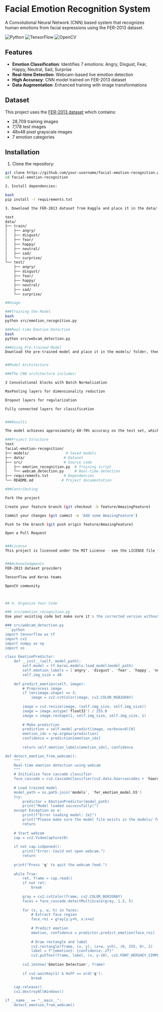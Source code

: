 # Facial Emotion Recognition System

A Convolutional Neural Network (CNN) based system that recognizes human emotions from facial expressions using the FER-2013 dataset.

![Python](https://img.shields.io/badge/Python-3.8%2B-blue)
![TensorFlow](https://img.shields.io/badge/TensorFlow-2.8%2B-orange)
![OpenCV](https://img.shields.io/badge/OpenCV-4.5%2B-green)

## Features

- **Emotion Classification**: Identifies 7 emotions: Angry, Disgust, Fear, Happy, Neutral, Sad, Surprise
- **Real-time Detection**: Webcam-based live emotion detection
- **High Accuracy**: CNN model trained on FER-2013 dataset
- **Data Augmentation**: Enhanced training with image transformations

## Dataset

This project uses the [FER-2013 dataset](https://www.kaggle.com/datasets/msambare/fer2013) which contains:
- 28,709 training images
- 7,178 test images
- 48x48 pixel grayscale images
- 7 emotion categories

## Installation

1. Clone the repository:
```bash
git clone https://github.com/your-username/facial-emotion-recognition.git
cd facial-emotion-recognition

2. Install dependencies:

bash
pip install -r requirements.txt

3. Download the FER-2013 dataset from Kaggle and place it in the data/ folder with the structure:

text
data/
├── train/
│   ├── angry/
│   ├── disgust/
│   ├── fear/
│   ├── happy/
│   ├── neutral/
│   ├── sad/
│   └── surprise/
└── test/
    ├── angry/
    ├── disgust/
    ├── fear/
    ├── happy/
    ├── neutral/
    ├── sad/
    └── surprise/

##Usage

###Training the Model
bash
python src/emotion_recognition.py

###Real-time Emotion Detection
bash
python src/webcam_detection.py

###Using Pre-trained Model
Download the pre-trained model and place it in the models/ folder, then run the webcam detection.


##Model Architecture

###The CNN architecture includes:

3 Convolutional blocks with Batch Normalization

MaxPooling layers for dimensionality reduction

Dropout layers for regularization

Fully connected layers for classification


###Results

The model achieves approximately 60-70% accuracy on the test set, which is competitive for the FER-2013 dataset.

###Project Structure
text
facial-emotion-recognition/
├── models/                 # Saved models
├── data/                  # Dataset
├── src/                   # Source code
│   ├── emotion_recognition.py  # Training script
│   └── webcam_detection.py     # Real-time detection
├── requirements.txt       # Dependencies
└── README.md             # Project documentation

###Contributing

Fork the project

Create your feature branch (git checkout -b feature/AmazingFeature)

Commit your changes (git commit -m 'Add some AmazingFeature')

Push to the branch (git push origin feature/AmazingFeature)

Open a Pull Request


###License
This project is licensed under the MIT License - see the LICENSE file for details.


###Acknowledgments
FER-2013 dataset providers

TensorFlow and Keras teams

OpenCV community



## 4. Organize Your Code

### src/emotion_recognition.py
Use your existing code but make sure it's the corrected version without errors.

### src/webcam_detection.py
```python
import tensorflow as tf
import cv2
import numpy as np
import os

class EmotionPredictor:
    def __init__(self, model_path):
        self.model = tf.keras.models.load_model(model_path)
        self.emotion_labels = ['angry', 'disgust', 'fear', 'happy', 'neutral', 'sad', 'surprise']
        self.img_size = 48
    
    def predict_emotion(self, image):
        # Preprocess image
        if len(image.shape) == 3:
            image = cv2.cvtColor(image, cv2.COLOR_RGB2GRAY)
        
        image = cv2.resize(image, (self.img_size, self.img_size))
        image = image.astype('float32') / 255.0
        image = image.reshape(1, self.img_size, self.img_size, 1)
        
        # Make prediction
        prediction = self.model.predict(image, verbose=0)[0]
        emotion_idx = np.argmax(prediction)
        confidence = prediction[emotion_idx]
        
        return self.emotion_labels[emotion_idx], confidence

def detect_emotion_from_webcam():
    """
    Real-time emotion detection using webcam
    """
    # Initialize face cascade classifier
    face_cascade = cv2.CascadeClassifier(cv2.data.haarcascades + 'haarcascade_frontalface_default.xml')
    
    # Load trained model
    model_path = os.path.join('models', 'fer_emotion_model.h5')
    try:
        predictor = EmotionPredictor(model_path)
        print("Model loaded successfully!")
    except Exception as e:
        print(f"Error loading model: {e}")
        print("Please make sure the model file exists in the models/ folder")
        return
    
    # Start webcam
    cap = cv2.VideoCapture(0)
    
    if not cap.isOpened():
        print("Error: Could not open webcam.")
        return
    
    print("Press 'q' to quit the webcam feed.")
    
    while True:
        ret, frame = cap.read()
        if not ret:
            break
        
        gray = cv2.cvtColor(frame, cv2.COLOR_BGR2GRAY)
        faces = face_cascade.detectMultiScale(gray, 1.3, 5)
        
        for (x, y, w, h) in faces:
            # Extract face region
            face_roi = gray[y:y+h, x:x+w]
            
            # Predict emotion
            emotion, confidence = predictor.predict_emotion(face_roi)
            
            # Draw rectangle and label
            cv2.rectangle(frame, (x, y), (x+w, y+h), (0, 255, 0), 2)
            label = f"{emotion}: {confidence:.2f}"
            cv2.putText(frame, label, (x, y-10), cv2.FONT_HERSHEY_SIMPLEX, 0.9, (0, 255, 0), 2)
        
        cv2.imshow('Emotion Detection', frame)
        
        if cv2.waitKey(1) & 0xFF == ord('q'):
            break
    
    cap.release()
    cv2.destroyAllWindows()

if __name__ == "__main__":
    detect_emotion_from_webcam()
